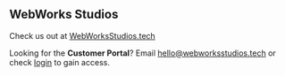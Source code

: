 ## WebWorks Studios
Check us out at <a href="https://webworksstudios.tech">WebWorksStudios.tech</a>

Looking for the <b>Customer Portal</b>? Email hello@webworksstudios.tech or check <a href="//login.webworksstudios.tech">login</a> to gain access.
